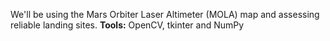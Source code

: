 We'll be using the Mars Orbiter Laser Altimeter (MOLA) map and assessing reliable landing sites.
<b>Tools:</b> OpenCV, tkinter and NumPy
